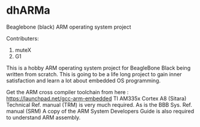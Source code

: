 # dhARMa
Beaglebone (black) ARM operating system project

Contributers:
  1. muteX
  2. G1

This is a hobby ARM operating system project for BeagleBone Black
being written from scratch. This is going to be a life long
project to gain inner satisfaction and learn a lot about embedded OS programming.

Get the ARM cross compiler toolchain from here : https://launchpad.net/gcc-arm-embedded
TI AM335x Cortex A8 (Sitara) Technical Ref. manual (TRM) is very much required.
As is the BBB Sys. Ref. manual (SRM)
A copy of the ARM System Developers Guide is also required to understand ARM assembly.
